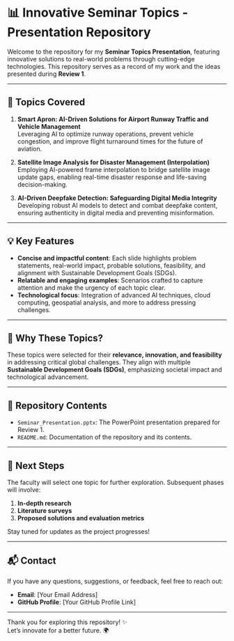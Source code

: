 # 📊 Innovative Seminar Topics - Presentation Repository

Welcome to the repository for my **Seminar Topics Presentation**, featuring innovative solutions to real-world problems through cutting-edge technologies. This repository serves as a record of my work and the ideas presented during **Review 1**.

---

## 🎯 **Topics Covered**
1. **Smart Apron: AI-Driven Solutions for Airport Runway Traffic and Vehicle Management**  
   Leveraging AI to optimize runway operations, prevent vehicle congestion, and improve flight turnaround times for the future of aviation.

2. **Satellite Image Analysis for Disaster Management (Interpolation)**  
   Employing AI-powered frame interpolation to bridge satellite image update gaps, enabling real-time disaster response and life-saving decision-making.

3. **AI-Driven Deepfake Detection: Safeguarding Digital Media Integrity**  
   Developing robust AI models to detect and combat deepfake content, ensuring authenticity in digital media and preventing misinformation.

---

## 💡 **Key Features**
- **Concise and impactful content**: Each slide highlights problem statements, real-world impact, probable solutions, feasibility, and alignment with Sustainable Development Goals (SDGs).  
- **Relatable and engaging examples**: Scenarios crafted to capture attention and make the urgency of each topic clear.  
- **Technological focus**: Integration of advanced AI techniques, cloud computing, geospatial analysis, and more to address pressing challenges.

---

## 🧠 **Why These Topics?**
These topics were selected for their **relevance, innovation, and feasibility** in addressing critical global challenges. They align with multiple **Sustainable Development Goals (SDGs)**, emphasizing societal impact and technological advancement.

---

## 📂 **Repository Contents**
- `Seminar_Presentation.pptx`: The PowerPoint presentation prepared for Review 1.
- `README.md`: Documentation of the repository and its contents.

---

## 🚀 **Next Steps**
The faculty will select one topic for further exploration. Subsequent phases will involve:
1. **In-depth research**  
2. **Literature surveys**  
3. **Proposed solutions and evaluation metrics**

Stay tuned for updates as the project progresses!

---

## 📬 **Contact**
If you have any questions, suggestions, or feedback, feel free to reach out:
- **Email**: [Your Email Address]
- **GitHub Profile**: [Your GitHub Profile Link]

---

Thank you for exploring this repository! ✨  
Let’s innovate for a better future. 🌍
